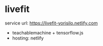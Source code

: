 # livefit
service url: https://livefit-yorisilo.netlify.com

- teachablemachine + tensorflow.js
- hosting: netlify
